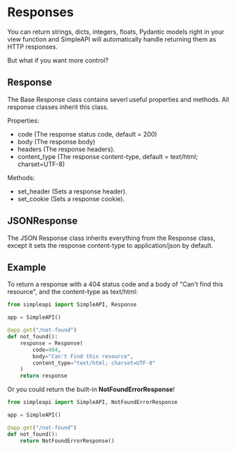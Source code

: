 # Responses

You can return strings, dicts, integers, floats, Pydantic models right in your view function and SimpleAPI will automatically handle returning them as HTTP responses.

But what if you want more control?

## Response

The Base Response class contains severl useful properties and methods.
All response classes inherit this class.

Properties:

-   code (The response status code, default = 200)
-   body (The response body)
-   headers (The response headers).
-   content_type (The response content-type, default = text/html; charset=UTF-8)

Methods:

-   set_header (Sets a response header).
-   set_cookie (Sets a response cookie).

## JSONResponse

The JSON Response class inherits everything from the Response class, except it sets the response content-type to application/json by default.

## Example

To return a response with a 404 status code and a body of "Can't find this resource", and the content-type as text/html:

```python
from simpleapi import SimpleAPI, Response

app = SimpleAPI()

@app.get("/not-found")
def not_found():
    response = Response(
        code=404,
        body="Can't Find this resource",
        content_type="text/html; charset=UTF-8"
    )
    return response
```

Or you could return the built-in **NotFoundErrorResponse**!

```python
from simpleapi import SimpleAPI, NotFoundErrorResponse

app = SimpleAPI()

@app.get("/not-found")
def not_found():
    return NotFoundErrorResponse()
```
